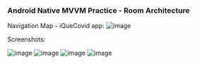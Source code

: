### Android Native MVVM Practice - Room Architecture

Navigation Map - iQueCovid app:
![image](https://user-images.githubusercontent.com/59263912/126847941-46293be3-eeea-494e-8a73-b38aa19f75ef.png)


Screenshots:

![image](https://github.com/user-attachments/assets/be12d1db-d90f-4c10-8e49-edd7404c22b8)
![image](https://github.com/user-attachments/assets/91669b98-babf-4bd7-b62d-345e8136e7ec)
![image](https://github.com/user-attachments/assets/e0aa55d1-5759-47de-913a-f2249c4fd6e6)
![image](https://github.com/user-attachments/assets/ec0dc9f9-eab8-4f76-88b6-299acf5e2e89)


